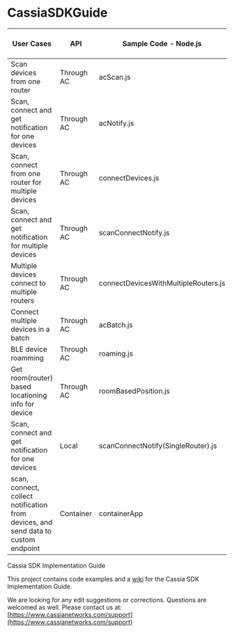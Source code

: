 # CassiaSDKGuide

| User  Cases                                                  | API        | Sample Code -  Node.js               | Sample Code - Python |
| ------------------------------------------------------------ | ---------- | ------------------------------------ | -------------------- |
| Scan  devices from one router                                | Through AC | acScan.js                            |                      |
| Scan,  connect and get notification for one devices          | Through AC | acNotify.js                          |                      |
| Scan,  connect from one router for multiple devices          | Through AC | connectDevices.js                    |                      |
| Scan,  connect and get notification for multiple devices     | Through AC | scanConnectNotify.js                 |                      |
| Multiple  devices connect to multiple routers                | Through AC | connectDevicesWithMultipleRouters.js |                      |
| Connect  multiple devices in a batch                         | Through AC | acBatch.js                           |                      |
| BLE  device roamming                                         | Through AC | roaming.js                           |                      |
| Get  room(router) based locationing info for device          | Through AC | roomBasedPosition.js                 |                      |
| Scan,  connect and get notification for one devices          | Local      | scanConnectNotify(SingleRouter).js   |                      |
| scan,  connect, collect notification from devices, and send data to custom endpoint | Container  | containerApp                         |                      |

Cassia SDK Implementation Guide

This project contains code examples and a [wiki](https://github.com/CassiaNetworks/CassiaSDKGuide/wiki) for the Cassia SDK Implementation Guide.

We are looking for any edit suggestions or corrections. Questions are welcomed as well. Please contact us at: 
[https://www.cassianetworks.com/support](https://www.cassianetworks.com/support)

